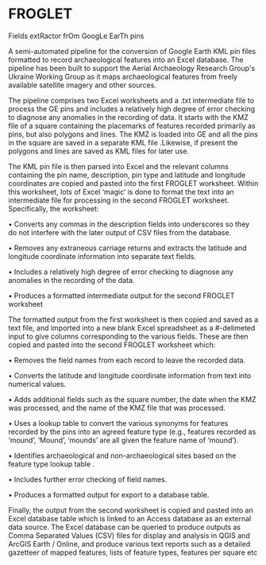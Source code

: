 # FROGLET

Fields extRactor frOm GoogLe EarTh pins 

A semi-automated pipeline for the conversion of Google Earth KML pin files formatted to record archaeological features into an Excel database. The pipeline has been built to support the Aerial Archaeology Research Group's Ukraine Working Group as it maps archaeological features from freely available satellite imagery and other sources.

The pipeline comprises two Excel worksheets and a .txt intermediate file to process the GE pins and includes a relatively high degree of error checking to diagnose any anomalies in the recording of data. It starts with the KMZ file of a square containing the placemarks of features recorded primarily as pins, but also polygons and lines. The KMZ is loaded into GE and all the pins in the square are saved in a separate KML file .Likewise, if present the polygons and lines are saved as KML files for later use. 

The KML pin file is then parsed into Excel and the relevant columns containing the pin name, description, pin type and latitude and longitude coordinates are copied and pasted into the first FROGLET worksheet. Within this worksheet, lots of Excel ‘magic’ is done to format the text into an intermediate file for processing in the second FROGLET worksheet. Specifically, the worksheet:

•	Converts any commas in the description fields into underscores so they do not interfere with the later output of CSV files from the database.

•	Removes any extraneous carriage returns and extracts the latitude and longitude coordinate information into separate text fields.

•	Includes a relatively high degree of error checking to diagnose any anomalies in the recording of the data.

•	Produces a formatted intermediate output for the second FROGLET worksheet

The formatted output from the first worksheet is then copied and saved as a text file, and imported into a new blank Excel spreadsheet as a #-delimeted input to give columns corresponding to the various fields. These are then copied and pasted into the second FROGLET worksheet which:

•	Removes the field names from each record to leave the recorded data.

•	Converts the latitude and longitude coordinate information from text into numerical values.

•	Adds additional fields such as the square number, the date when the KMZ was processed, and the name of the KMZ file that was processed.

•	Uses a lookup table to convert the various synonyms for features recorded by the pins into an agreed feature type (e.g., features recorded as ‘mound’, ‘Mound’, ‘mounds’ are all given the feature name of ‘mound’).

•	Identifies archaeological and non-archaeological sites based on the feature type lookup table .

•	Includes further error checking of field names.

•	Produces a formatted output for export to a database table.

Finally, the output from the second worksheet is copied and pasted into an Excel database table which is linked to an Access database as an external data source. The Excel database can be queried to produce outputs as Comma Separated Values (CSV) files for display and analysis in QGIS and ArcGIS Earth / Online, and produce various text reports such as a detailed gazetteer of mapped features, lists of feature types, features per square etc
